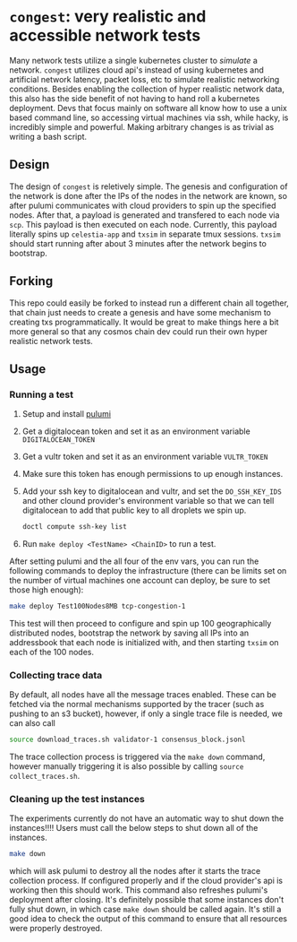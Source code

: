 # `congest`: very realistic and accessible network tests

Many network tests utilize a single kubernetes cluster to *simulate* a network.
`congest` utilizes cloud api's instead of using kubernetes and artificial
network latency, packet loss, etc to simulate realistic networking conditions.
Besides enabling the collection of hyper realistic network data, this also has
the side benefit of not having to hand roll a kubernetes deployment. Devs that
focus mainly on software all know how to use a unix based command line, so
accessing virtual machines via ssh, while hacky, is incredibly simple and
powerful. Making arbitrary changes is as trivial as writing a bash script.

## Design

The design of `congest` is reletively simple. The genesis and configuration of
the network is done after the IPs of the nodes in the network are known, so
after pulumi communicates with cloud providers to spin up the specified nodes.
After that, a payload is generated and transfered to each node via `scp`. This
payload is then executed on each node. Currently, this payload literally spins
up `celestia-app` and `txsim` in separate tmux sessions. `txsim` should start
running after about 3 minutes after the network begins to bootstrap.

## Forking

This repo could easily be forked to instead run a different chain all together,
that chain just needs to create a genesis and have some mechanism to creating
txs programmatically. It would be great to make things here a bit more general
so that any cosmos chain dev could run their own hyper realistic network tests.

## Usage

### Running a test

1) Setup and install [pulumi](https://www.pulumi.com/docs/install/)
2) Get a digitalocean token and set it as an environment variable `DIGITALOCEAN_TOKEN`
3) Get a vultr token and set it as an environment variable `VULTR_TOKEN`
4) Make sure this token has enough permissions to up enough instances.
5) Add your ssh key to digitalocean and vultr, and set the `DO_SSH_KEY_IDS` and
   other clound provider's environment variable so that we can tell digitalocean
   to add that public key to all droplets we spin up.

   ```sh
   doctl compute ssh-key list
   ```

6) Run `make deploy <TestName> <ChainID>` to run a test.

After setting pulumi and the all four of the env vars, you can run the
following commands to deploy the infrastructure (there can be limits set on the
number of virtual machines one account can deploy, be sure to set those high enough):

```sh
make deploy Test100Nodes8MB tcp-congestion-1
```

This test will then proceed to configure and spin up 100 geographically
distributed nodes, bootstrap the network by saving all IPs into an addressbook
that each node is initialized with, and then starting `txsim` on each of the 100
nodes.

### Collecting trace data

By default, all nodes have all the message traces enabled. These can be fetched
via the normal mechanisms supported by the tracer (such as pushing to an s3
bucket), however, if only a single trace file is needed, we can also call

```sh
source download_traces.sh validator-1 consensus_block.jsonl
```

The trace collection process is triggered via the `make down` command, however
manually triggering it is also possible by calling `source collect_traces.sh`.

### Cleaning up the test instances

The experiments currently do not have an automatic way to shut down the
instances!!!! Users must call the below steps to shut down all of the instances.

```sh
make down
```

which will ask pulumi to destroy all the nodes after it starts the trace
collection process. If configured properly and if the cloud provider's api is
working then this should work. This command also refreshes pulumi's deployment
after closing. It's definitely possible that some instances don't fully shut
down, in which case `make down` should be called again. It's still a good idea
to check the output of this command to ensure that all resources were properly
destroyed.
